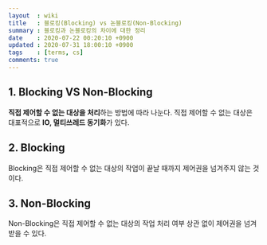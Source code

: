 ```yaml
---
layout  : wiki
title   : 블로킹(Blocking) vs 논블로킹(Non-Blocking)
summary : 블로킹과 논블로킹의 차이에 대한 정리
date    : 2020-07-22 00:20:10 +0900
updated : 2020-07-31 18:00:10 +0900
tags    : [terms, cs]
comments: true
---
```


## 1. Blocking VS Non-Blocking

**직접 제어할 수 없는 대상을 처리**하는 방법에 따라 나눈다. 직접 제어할 수 없는 
대상은 대표적으로 **IO, 멀티쓰레드 동기화**가 있다.

## 2. Blocking

Blocking은 직접 제어할 수 없는 대상의 작업이 끝날 때까지 제어권을 넘겨주지 않는 것
이다.

## 3. Non-Blocking

Non-Blocking은 직접 제어할 수 없는 대상의 작업 처리 여부 상관 없이 제어권을 넘겨 받을 
수 있다.
